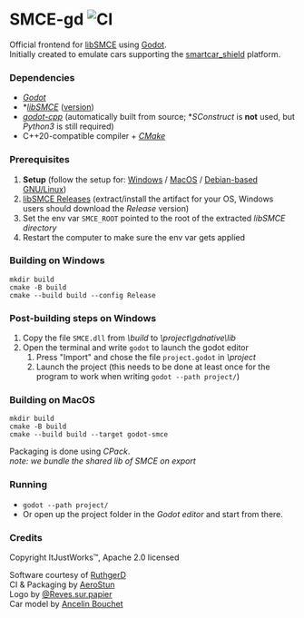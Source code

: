 # SMCE-gd ![CI](https://github.com/ItJustWorksTM/smce-gd/workflows/CI/badge.svg)

Official frontend for [libSMCE](https://github.com/ItJustWorksTM/libSMCE) using [Godot](https://godotengine.org/).  
Initially created to emulate cars supporting the [smartcar_shield](https://github.com/platisd/smartcar_shield) platform.

### Dependencies

* _[Godot](https://godotengine.org)_
* *_[libSMCE](https://github.com/ItJustWorksTM/libSMCE)_ ([version](https://github.com/ItJustWorksTM/smce-gd/blob/master/CMakeLists.txt#L28))
* _[godot-cpp](https://github.com/godotengine/godot-cpp)_ (automatically built from source; *_SConstruct_ is **not** used, but _Python3_ is still required)
* C++20-compatible compiler + _[CMake](https://cmake.org)_

### Prerequisites

1. **Setup** (follow the setup for: [Windows](https://github.com/ItJustWorksTM/smce-gd/wiki/Windows-setup) / [MacOS](https://github.com/ItJustWorksTM/smce-gd/wiki/MacOS-setup) / [Debian-based GNU/Linux](https://github.com/ItJustWorksTM/smce-gd/wiki/Debian-based-Linux-setup))
2. [libSMCE Releases](https://github.com/ItJustWorksTM/libSMCE/releases) (extract/install the artifact for your OS, Windows users should download the *Release* version)
3. Set the env var `SMCE_ROOT` pointed to the root of the extracted *libSMCE directory*
4. Restart the computer to make sure the env var gets applied

### Building on Windows

```shell
mkdir build
cmake -B build
cmake --build build --config Release
```

### Post-building steps on Windows

1. Copy the file `SMCE.dll` from *\build* to *\project\gdnative\lib*
2. Open the terminal and write `godot` to launch the godot editor
   1. Press "Import" and chose the file `project.godot` in *\project*
   2. Launch the project (this needs to be done at least once for the program to work when writing `godot --path project/`)

### Building on MacOS

```shell
mkdir build
cmake -B build
cmake --build build --target godot-smce
```

Packaging is done using _CPack_.  
_note: we bundle the shared lib of SMCE on export_

### Running

* `godot --path project/`
* Or open up the project folder in the _Godot editor_ and start from there.

### Credits

Copyright ItJustWorks™, Apache 2.0 licensed  

Software courtesy of [RuthgerD](https://github.com/RuthgerD)  
CI & Packaging by [AeroStun](https://github.com/AeroStun)  
Logo by [@Reves.sur.papier](https://instagram.com/reves.sur.papier/)  
Car model by [Ancelin Bouchet](https://github.com/anbouchet)  
